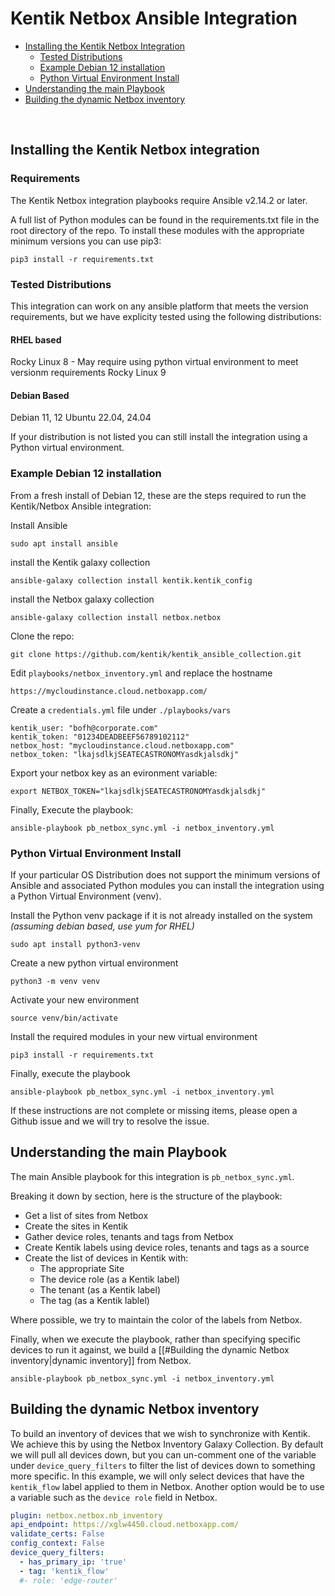 

# Kentik Netbox Ansible Integration



- [Installing the Kentik Netbox Integration](#installing-the-kentik-netbox-integration)
	- [Tested Distributions](#tested-distributions)
	- [Example Debian 12 installation](#example-debian-12-installation)
	- [Python Virtual Environment Install](#python-virtual-environment-install)
- [Understanding the main Playbook](#understanding-the-main-playbook)
- [Building the dynamic Netbox inventory](#building-the-dynamic-netbox-inventory)
<br/>


## Installing the Kentik Netbox integration

### Requirements

The Kentik Netbox integration playbooks require Ansible v2.14.2 or later. 

A full list of Python modules can be found in the requirements.txt file in the root directory of the repo. To install these modules with the appropriate minimum versions you can use pip3:

````
pip3 install -r requirements.txt
````


### Tested Distributions

This integration can work on any ansible platform that meets the version requirements, but we have explicity tested using the following distributions:

#### RHEL based
Rocky Linux 8 - May require using python virtual environment to meet versionm requirements
Rocky Linux 9 

#### Debian Based
Debian 11, 12
Ubuntu 22.04, 24.04

If your distribution is not listed you can still install the integration using a Python virtual environment. 

### Example Debian 12 installation

From a fresh install of Debian 12, these are the steps required to run the Kentik/Netbox Ansible integration:

Install Ansible
```
sudo apt install ansible
```

install the Kentik galaxy collection
```
ansible-galaxy collection install kentik.kentik_config
```

install the Netbox galaxy collection
```
ansible-galaxy collection install netbox.netbox
```

Clone the repo:
```
git clone https://github.com/kentik/kentik_ansible_collection.git
```

Edit `playbooks/netbox_inventory.yml` and replace the hostname
```
https://mycloudinstance.cloud.netboxapp.com/
```

Create a `credentials.yml` file under `./playbooks/vars`

```
kentik_user: "bofh@corporate.com"
kentik_token: "01234DEADBEEF56789102112"
netbox_host: "mycloudinstance.cloud.netboxapp.com"
netbox_token: "lkajsdlkjSEATECASTRONOMYasdkjalsdkj"
```

Export your netbox key as an evironment variable:
```
export NETBOX_TOKEN="lkajsdlkjSEATECASTRONOMYasdkjalsdkj"
```

Finally, Execute the playbook:
```
ansible-playbook pb_netbox_sync.yml -i netbox_inventory.yml
```


### Python Virtual Environment Install

If your particular OS Distribution does not support the minimum versions of Ansible and associated Python modules you can install the integration using a Python Virtual Environment (venv).

Install the Python venv package if it is not already installed on the system *(assuming debian based, use yum for RHEL)*
```
sudo apt install python3-venv
```

Create a new python virtual environment
```
python3 -m venv venv
```

Activate your new environment 
```
source venv/bin/activate
```

Install the required modules in your new virtual environment
```
pip3 install -r requirements.txt
```

Finally, execute the playbook
```
ansible-playbook pb_netbox_sync.yml -i netbox_inventory.yml
```


If these instructions are not complete or missing items, please open a Github issue and we will try to resolve the issue. 



## Understanding the main Playbook

The main Ansible playbook for this integration is `pb_netbox_sync.yml`. 

Breaking it down by section, here is the structure of the playbook:

- Get a list of sites from Netbox
- Create the sites in Kentik
- Gather device roles, tenants and tags from Netbox
- Create Kentik labels using device roles, tenants and tags as a source
- Create the list of devices in Kentik with:
	- The appropriate Site
	- The device role (as a Kentik label)
	- The tenant (as a Kentik label)
	- The tag (as a Kentik lablel)

Where possible, we try to maintain the color of the labels from Netbox. 

Finally, when we execute the playbook, rather than specifying specific devices to run it against, we build a [[#Building the dynamic Netbox inventory|dynamic inventory]] from Netbox. 

```
ansible-playbook pb_netbox_sync.yml -i netbox_inventory.yml
```


## Building the dynamic Netbox inventory

 To build an inventory of devices that we wish to synchronize with Kentik. We achieve this by using the Netbox Inventory Galaxy Collection. By default we will pull all devices down, but you can un-comment one of the variable under `device_query_filters` to filter the list of devices down to something more specific. In this example, we will only select devices that have the `kentik_flow` label applied to them in Netbox. Another option would be to use a variable such as the `device role` field in Netbox. 

```yaml
plugin: netbox.netbox.nb_inventory
api_endpoint: https://xglw4450.cloud.netboxapp.com/
validate_certs: False
config_context: False
device_query_filters:
  - has_primary_ip: 'true'
  - tag: 'kentik_flow'
  #- role: 'edge-router'
```

<br/>

